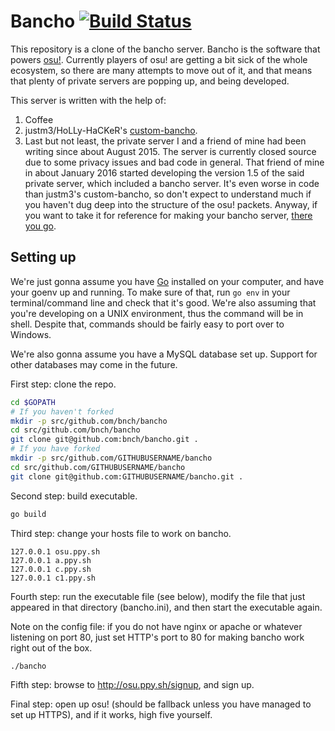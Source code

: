 # Bancho [![Build Status](https://travis-ci.org/bnch/bancho.svg?branch=master)](https://travis-ci.org/bnch/bancho)

This repository is a clone of the bancho server. Bancho is the software that
powers [osu!](https://osu.ppy.sh). Currently players of osu! are getting a bit
sick of the whole ecosystem, so there are many attempts to move out of it, and
that means that plenty of private servers are popping up, and being developed.

This server is written with the help of:

1. Coffee
2. justm3/HoLLy-HaCKeR's [custom-bancho](https://github.com/HoLLy-HaCKeR/custom-bancho).
3. Last but not least, the private server I and a friend of mine had been
   writing since about August 2015. The server is currently closed source due to
   some privacy issues and bad code in general. That friend of mine in about
   January 2016 started developing the version 1.5 of the said private server,
   which included a bancho server. It's even worse in code than justm3's
   custom-bancho, so don't expect to understand much if you haven't dug deep
   into the structure of the osu! packets. Anyway, if you want to take it for
   reference for making your bancho server, [there you go](http://hastebin.com/opadinohej.php).

## Setting up

We're just gonna assume you have [Go](https://golang.org) installed on your
computer, and have your goenv up and running. To make sure of that, run `go env`
in your terminal/command line and check that it's good. We're also assuming that
you're developing on a UNIX environment, thus the command will be in shell.
Despite that, commands should be fairly easy to port over to Windows.

We're also gonna assume you have a MySQL database set up. Support for other databases
may come in the future.

First step: clone the repo.

```sh
cd $GOPATH
# If you haven't forked
mkdir -p src/github.com/bnch/bancho
cd src/github.com/bnch/bancho
git clone git@github.com:bnch/bancho.git .
# If you have forked
mkdir -p src/github.com/GITHUBUSERNAME/bancho
cd src/github.com/GITHUBUSERNAME/bancho
git clone git@github.com:GITHUBUSERNAME/bancho.git .
```

Second step: build executable.

```sh
go build
```

Third step: change your hosts file to work on bancho.

```
127.0.0.1 osu.ppy.sh
127.0.0.1 a.ppy.sh
127.0.0.1 c.ppy.sh
127.0.0.1 c1.ppy.sh
```

Fourth step: run the executable file (see below), modify the file
that just appeared in that directory (bancho.ini), and then start
the executable again. 

Note on the config file: if you do not have nginx or apache or whatever
listening on port 80, just set HTTP's port to 80 for making bancho work
right out of the box.

```
./bancho
```

Fifth step: browse to http://osu.ppy.sh/signup, and sign up.

Final step: open up osu! (should be fallback unless you have managed to set up
HTTPS), and if it works, high five yourself.
